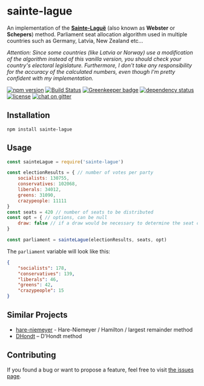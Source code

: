 # sainte-lague

An implementation of the **[Sainte-Laguë](https://en.wikipedia.org/wiki/Webster/Sainte-Lagu%C3%AB_method)** (also known as **Webster** or **Schepers**) method. Parliament seat allocation algorithm used in multiple countries such as Germany, Latvia, New Zealand etc…

*Attention: Since some countries (like Latvia or Norway) use a modification of the algorithm instead of this vanilla version, you should check your country's electoral legislature. Furthermore, I don't take any responsibility for the accuracy of the calculated numbers, even though I'm pretty confident with my implementation.*

[![npm version](https://img.shields.io/npm/v/sainte-lague.svg)](https://www.npmjs.com/package/sainte-lague)
[![Build Status](https://travis-ci.org/juliuste/sainte-lague.svg?branch=master)](https://travis-ci.org/juliuste/sainte-lague)
[![Greenkeeper badge](https://badges.greenkeeper.io/juliuste/sainte-lague.svg)](https://greenkeeper.io/)
[![dependency status](https://img.shields.io/david/juliuste/sainte-lague.svg)](https://david-dm.org/juliuste/sainte-lague)
[![license](https://img.shields.io/github/license/juliuste/sainte-lague.svg?style=flat)](LICENSE)
[![chat on gitter](https://badges.gitter.im/juliuste.svg)](https://gitter.im/juliuste)

## Installation

```shell
npm install sainte-lague
```

## Usage

```js
const sainteLague = require('sainte-lague')

const electionResults = { // number of votes per party
	socialists: 130755,
	conservatives: 102068,
	liberals: 34012,
	greens: 31090,
	crazypeople: 11111
}
const seats = 420 // number of seats to be distributed
const opt = { // options, can be null
	draw: false // if a draw would be necessary to determine the seat count (e.g. 11 seats and two parties with 100 votes each), the library will throw an error, unless you set draw: true, in which case it will assert the ambiguous seat(s) randomly
}

const parliament = sainteLague(electionResults, seats, opt)
```

The `parliament` variable will look like this:

```json
{
	"socialists": 178,
	"conservatives": 139,
	"liberals": 46,
	"greens": 42,
	"crazypeople": 15
}
```

## Similar Projects

- [hare-niemeyer](https://github.com/juliuste/hare-niemeyer) - Hare-Niemeyer / Hamilton / largest remainder method
- [DHondt](https://github.com/economia/DHondt) – D'Hondt method

## Contributing

If you found a bug or want to propose a feature, feel free to visit [the issues page](https://github.com/juliuste/sainte-lague/issues).
